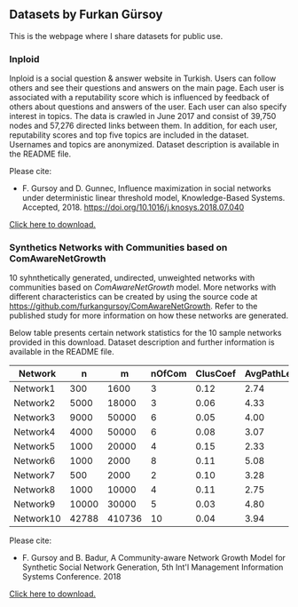 ## Datasets by Furkan Gürsoy

This is the webpage where I share datasets for public use.

### Inploid

Inploid is a social question & answer website in Turkish. Users can follow others and see their questions and answers on the main page. Each user is associated with a reputability score which is influenced by feedback of others about questions and answers of the user. Each user can also specify interest in topics. The data is crawled in June 2017 and consist of 39,750 nodes and 57,276 directed links between them. In addition, for each user, reputability scores and top five topics are included in the dataset. Usernames and topics are anonymized. Dataset description is available in the README file.

Please cite:

+ F. Gursoy and D. Gunnec, Influence maximization in social networks under deterministic linear threshold model, Knowledge-Based Systems. Accepted, 2018. https://doi.org/10.1016/j.knosys.2018.07.040

[Click here to download.](https://github.com/furkangursoy/datasets/blob/master/inploid.zip?raw=true)


### Synthetics Networks with Communities based on ComAwareNetGrowth

10 syhnthetically generated, undirected, unweighted networks with communities based on *ComAwareNetGrowth* model. More networks with different characteristics can be created by using the source code at https://github.com/furkangursoy/ComAwareNetGrowth. Refer to the published study for more information on how these networks are generated. 

Below table presents certain network statistics for the 10 sample networks provided in this download. Dataset description and further information is available in the README file.

| Network   | n     | m      | nOfCom         | ClusCoef              | AvgPathLen        | Modularity | Diameter | PowerLawExp      |
|-----------|-------|--------|----------------|-----------------------|-------------------|------------|----------|------------------|
| Network1  | 300   | 1600   | 3              | 0.12                  | 2.74              | 0.11       | 6        | 2.24             |
| Network2  | 5000  | 18000  | 3              | 0.06                  | 4.33              | 0.27       | 10       | 2.57             |
| Network3  | 9000  | 50000  | 6              | 0.05                  | 4.00              | 0.32       | 9        | 2.18             |
| Network4  | 4000  | 50000  | 6              | 0.08                  | 3.07              | 0.58       | 6        | 1.72             |
| Network5  | 1000  | 20000  | 4              | 0.15                  | 2.33              | 0.21       | 4        | 1.56             |
| Network6  | 1000  | 2000   | 8              | 0.11                  | 5.08              | 0.22       | 11       | 3.24             |
| Network7  | 500   | 2000   | 2              | 0.10                  | 3.28              | 0.22       | 8        | 2.35             |
| Network8  | 1000  | 10000  | 4              | 0.11                  | 2.75              | 0.35       | 5        | 1.80             |
| Network9  | 10000 | 30000  | 5              | 0.03                  | 4.80              | 0.48       | 12       | 2.56             |
| Network10 | 42788 | 410736 | 10             | 0.04                  | 3.94              | 0.65       | 10       | 1.80             |

Please cite:

+ F. Gursoy and B. Badur, A Community-aware Network Growth Model for Synthetic Social Network Generation, 5th Int'l Management Information Systems Conference. 2018

[Click here to download.](https://github.com/furkangursoy/datasets/blob/master/ComAwareNetGrowth.zip?raw=true)
